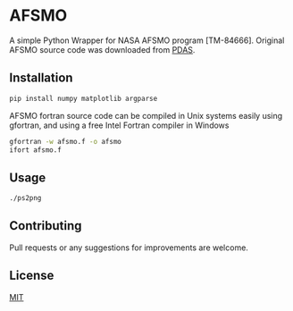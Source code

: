 # AFSMO
A simple Python Wrapper for NASA AFSMO program [TM-84666]. 
Original AFSMO source code was downloaded from [PDAS](https://www.pdas.com/afsmoothdownload.html).

## Installation

```bash
pip install numpy matplotlib argparse
```
AFSMO fortran source code can be compiled in Unix systems easily using gfortran, and using a free Intel Fortran compiler in Windows

```bash
gfortran -w afsmo.f -o afsmo
ifort afsmo.f
```

## Usage

```bash
./ps2png
```

## Contributing
Pull requests or any suggestions for improvements are welcome.

## License
[MIT](https://choosealicense.com/licenses/mit/)
